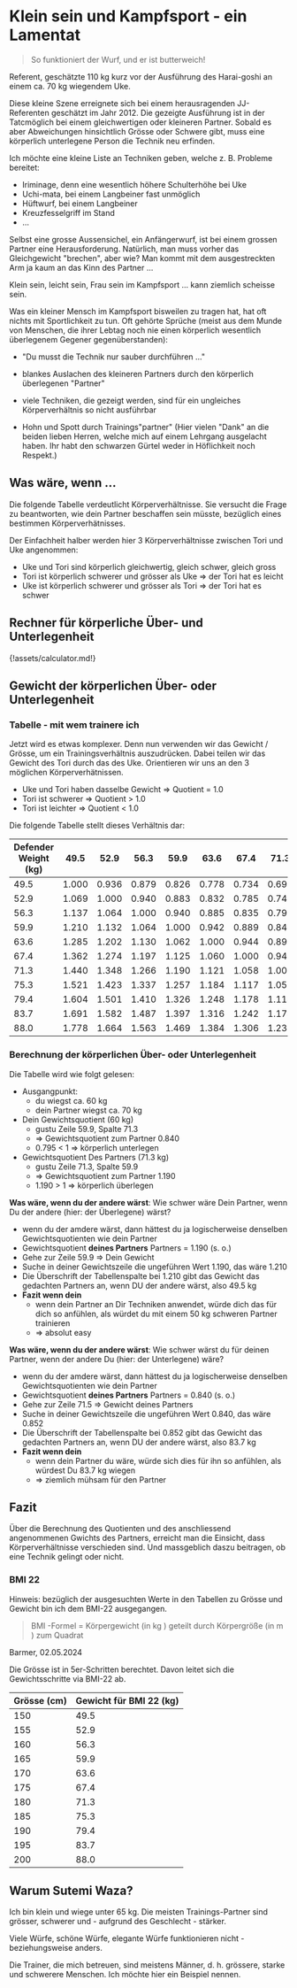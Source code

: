 # Klein sein und Kampfsport - ein Lamentat

> So funktioniert der Wurf, und er ist butterweich!

Referent, geschätzte 110 kg kurz vor der Ausführung des Harai-goshi an einem ca. 70 kg wiegendem Uke.

Diese kleine Szene erreignete sich bei einem herausragenden JJ-Referenten geschätzt im Jahr 2012.
Die gezeigte Ausführung ist in der Tatcmöglich bei einem gleichwertigen oder kleineren Partner.
Sobald es aber Abweichungen hinsichtlich Grösse oder Schwere gibt, muss eine körperlich unterlegene Person die Technik neu erfinden.

Ich möchte eine kleine Liste an Techniken geben, welche z. B. Probleme bereitet:

* Iriminage, denn eine wesentlich höhere Schulterhöhe bei Uke
* Uchi-mata, bei einem Langbeiner fast unmöglich
* Hüftwurf, bei einem Langbeiner
* Kreuzfesselgriff im Stand
* ...

Selbst eine grosse Aussensichel, ein Anfängerwurf, ist bei einem grossen Partner eine Herausforderung.
Natürlich, man muss vorher das Gleichgewicht "brechen", aber wie?
Man kommt mit dem ausgestreckten Arm ja kaum an das Kinn des Partner ...

Klein sein, leicht sein, Frau sein im Kampfsport  ... kann ziemlich scheisse sein.

Was ein kleiner Mensch im Kampfsport bisweilen zu tragen hat, hat oft nichts mit Sportlichkeit zu tun.
Oft gehörte Sprüche (meist aus dem Munde von Menschen, die ihrer Lebtag noch nie einen körperlich wesentlich überlegenem Gegener gegenüberstanden):

* "Du musst die Technik nur sauber durchführen ..."
* blankes Auslachen des kleineren Partners durch den körperlich überlegenen "Partner"

* viele Techniken, die gezeigt werden, sind für ein ungleiches Körperverhältnis so nicht ausführbar
* Hohn und Spott durch Trainings"partner" (Hier vielen "Dank" an die beiden lieben Herren, welche mich auf einem Lehrgang ausgelacht haben. Ihr habt den schwarzen Gürtel weder in Höflichkeit noch Respekt.)

## Was wäre, wenn ...

Die folgende Tabelle verdeutlicht Körperverhältnisse. Sie versucht die Frage zu beantworten, wie dein Partner beschaffen sein müsste, bezüglich eines bestimmen Körperverhätnisses.

Der Einfachheit halber werden hier 3 Körperverhältnisse zwischen Tori und Uke angenommen:

* Uke und Tori sind körperlich gleichwertig, gleich schwer, gleich gross
* Tori ist körperlich schwerer und grösser als Uke => der Tori hat es leicht
* Uke ist körperlich schwerer und grösser als Tori => der Tori hat es schwer

## Rechner für körperliche Über- und Unterlegenheit

{!assets/calculator.md!}

## Gewicht der körperlichen Über- oder Unterlegenheit

### Tabelle - mit wem trainere ich

Jetzt wird es etwas komplexer. Denn nun verwenden wir das Gewicht / Grösse, um ein Trainingsverhältnis auszudrücken. Dabei teilen wir das Gewicht des Tori durch das des Uke.
Orientieren wir uns an den 3 möglichen Körperverhätnissen.

* Uke und Tori haben dasselbe Gewicht => Quotient = 1.0
* Tori ist schwerer => Quotient > 1.0
* Tori ist leichter => Quotient < 1.0

Die folgende Tabelle stellt dieses Verhältnis dar:

| Defender Weight (kg) | 49.5  | 52.9  | 56.3  | 59.9  | 63.6  | 67.4  | 71.3  | 75.3  | 79.4  | 83.7  | 88.0  |
|----------------------|-------|-------|-------|-------|-------|-------|-------|-------|-------|-------|-------|
| 49.5                 | 1.000 | 0.936 | 0.879 | 0.826 | 0.778 | 0.734 | 0.694 | 0.657 | 0.623 | 0.591 | 0.563 |
| 52.9                 | 1.069 | 1.000 | 0.940 | 0.883 | 0.832 | 0.785 | 0.742 | 0.703 | 0.666 | 0.632 | 0.601 |
| 56.3                 | 1.137 | 1.064 | 1.000 | 0.940 | 0.885 | 0.835 | 0.790 | 0.748 | 0.709 | 0.673 | 0.640 |
| 59.9                 | 1.210 | 1.132 | 1.064 | 1.000 | 0.942 | 0.889 | 0.840 | 0.795 | 0.754 | 0.716 | 0.681 |
| 63.6                 | 1.285 | 1.202 | 1.130 | 1.062 | 1.000 | 0.944 | 0.892 | 0.845 | 0.801 | 0.760 | 0.723 |
| 67.4                 | 1.362 | 1.274 | 1.197 | 1.125 | 1.060 | 1.000 | 0.945 | 0.895 | 0.849 | 0.805 | 0.766 |
| 71.3                 | 1.440 | 1.348 | 1.266 | 1.190 | 1.121 | 1.058 | 1.000 | 0.947 | 0.898 | 0.852 | 0.810 |
| 75.3                 | 1.521 | 1.423 | 1.337 | 1.257 | 1.184 | 1.117 | 1.056 | 1.000 | 0.948 | 0.900 | 0.856 |
| 79.4                 | 1.604 | 1.501 | 1.410 | 1.326 | 1.248 | 1.178 | 1.114 | 1.054 | 1.000 | 0.949 | 0.902 |
| 83.7                 | 1.691 | 1.582 | 1.487 | 1.397 | 1.316 | 1.242 | 1.174 | 1.112 | 1.054 | 1.000 | 0.951 |
| 88.0                 | 1.778 | 1.664 | 1.563 | 1.469 | 1.384 | 1.306 | 1.234 | 1.169 | 1.108 | 1.051 | 1.000 |

### Berechnung der körperlichen Über- oder Unterlegenheit

Die Tabelle wird wie folgt gelesen:

* Ausgangpunkt:
  * du wiegst ca. 60 kg
  * dein Partner wiegst ca. 70 kg
* Dein Gewichtsquotient (60 kg)
  * gustu Zeile 59.9, Spalte 71.3
  * => Gewichtsquotient zum Partner 0.840
  * 0.795 < 1 => körperlich unterlegen
* Gewichtsquotient Des Partners (71.3 kg)
  * gustu Zeile 71.3, Spalte 59.9
  * => Gewichtsquotient zum Partner 1.190
  * 1.190 > 1 => körperlich überlegen

**Was wäre, wenn du der andere wärst**: Wie schwer wäre Dein Partner, wenn Du der andere (hier: der Überlegene) wärst?

* wenn du der amdere wärst, dann hättest du ja logischerweise denselben Gewichtsquotienten wie dein Partner
* Gewichtsquotient **deines Partners** Partners = 1.190 (s. o.)
* Gehe zur Zeile 59.9 => Dein Gewicht
* Suche in deiner Gewichtszeile die ungeführen Wert 1.190, das wäre 1.210
* Die Überschrift der Tabellenspalte bei 1.210 gibt das Gewicht das gedachten Partners an, wenn DU der andere wärst, also 49.5 kg
* **Fazit wenn dein**
  * wenn dein Partner an Dir Techniken anwendet, würde dich das für dich so anfühlen, als würdet du mit einem 50 kg schweren Partner trainieren
  * => absolut easy

**Was wäre, wenn du der andere wärst**: Wie schwer wärst du für deinen Partner, wenn der andere Du (hier: der Unterlegene) wäre?

* wenn du der amdere wärst, dann hättest du ja logischerweise denselben Gewichtsquotienten wie dein Partner
* Gewichtsquotient **deines Partners** Partners = 0.840 (s. o.)
* Gehe zur Zeile 71.5 => Gewicht deines Partners
* Suche in deiner Gewichtszeile die ungeführen Wert 0.840, das wäre 0.852
* Die Überschrift der Tabellenspalte bei 0.852 gibt das Gewicht das gedachten Partners an, wenn DU der andere wärst, also 83.7 kg
* **Fazit wenn dein**
  * wenn dein Partner du wäre, würde sich dies für ihn so anfühlen, als würdest Du 83.7 kg wiegen
  * => ziemlich mühsam für den Partner

## Fazit

Über die Berechnung des Quotienten und des anschliessend angenommenen Gwichts des Partners, erreicht man die Einsicht, dass Körperverhältnisse verschieden sind.
Und massgeblich daszu beitragen, ob eine Technik gelingt oder nicht.

### BMI 22

Hinweis: bezüglich der ausgesuchten Werte in den Tabellen zu Grösse und Gewicht bin ich dem BMI-22 ausgegangen.

> BMI -Formel = Körpergewicht (in kg ) geteilt durch Körpergröße (in m ) zum Quadrat

Barmer, 02.05.2024

Die Grösse ist in 5er-Schritten berechtet. Davon leitet sich die Gewichtsschritte via BMI-22 ab.

| Grösse (cm) | Gewicht für BMI 22 (kg) |
|-------------|-------------------------|
| 150         | 49.5                    |
| 155         | 52.9                    |
| 160         | 56.3                    |
| 165         | 59.9                    |
| 170         | 63.6                    |
| 175         | 67.4                    |
| 180         | 71.3                    |
| 185         | 75.3                    |
| 190         | 79.4                    |
| 195         | 83.7                    |
| 200         | 88.0                    |

## Warum Sutemi Waza?

Ich bin klein und wiege unter 65 kg. Die meisten Trainings-Partner sind grösser, schwerer und - aufgrund des Geschlecht - stärker.

Viele Würfe, schöne Würfe, elegante Würfe funktionieren nicht -  beziehungsweise anders.

Die Trainer, die mich betreuen, sind meistens Männer, d. h. grössere, starke und schwerere Menschen. Ich möchte hier ein Beispiel nennen.


